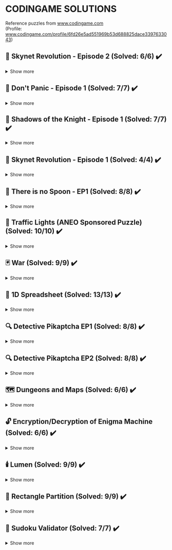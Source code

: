 # CODINGAME SOLUTIONS

Reference puzzles from www.codingame.com  
(Profile: www.codingame.com/profile/6fd26e5ad551969b53d688825dace3397633043)

## :space_invader: Skynet Revolution - Episode 2 (Solved: 6/6) :heavy_check_mark:

<details>
  <summary>Show more</summary>
<br>

Skynet is responding to your intrusion and has activated additional defenses:<br>
- Most of the links have been reinforced: your virus no longer has the possibility to destroy a link between two ordinary nodes, it can now only sever links leading to gateways. If it attempts to cut a link between two ordinary nodes it will be detected and deleted.<br>
- Nodes may now be connected to up to two gateways!<br>
<br>
There are six new tests to pass in this final confrontation.<br>
<br>

__Recap:__<br>
<br>
Your virus has caused a backdoor to open on the Skynet network enabling you to send new instructions in real time.<br>
<br>
You decide to take action by stopping Skynet from communicating on its own internal network.<br>
<br>
Skynet's network is divided into several smaller networks, in each sub-network is a Skynet agent tasked with transferring information by moving from node to node along links and accessing gateways leading to other sub-networks.<br>
<br>
Your mission is to reprogram the virus so it will sever links in such a way that the Skynet Agent is unable to access another sub-network thus preventing information concerning the presence of our virus to reach Skynet's central hub.

### Rules :book:

For each test you are given:<br>
- A map of the network.<br>
- The position of the exit gateways.<br>
- The starting position of the Skynet agent.<br>
<br>

__Note:__ Nodes can only be connected to up to a single gateway.<br>
<br>
Each game turn:<br>
- First off, you sever one of the given links in the network.<br>
- Then the Skynet agent moves from one Node to another accessible Node.<br>

</details>

## :robot: Don't Panic - Episode 1 (Solved: 7/7) :heavy_check_mark:

<details>
  <summary>Show more</summary>
<br>
You need to help Marvin and his clones (or is it the other way round?) reach the exit in order to help them escape the inside of the Infinite Improbability Drive.

### Rules :book:

The drive has a rectangular shape of variable size. It is composed of several floors (0 = lower floor) and each floor has several possible positions that the clones can occupy (0 = leftmost position, width - 1 = rightmost position).<br>
<br>
The goal is to save at least one clone in a limited amount of rounds.<br>
<br>
The details:<br>

- Clones appear from a unique generator at regular intervals, every three game turns. The generator is located on floor 0. Clones exit the generator heading towards the right.<br>
- Clones move one position per turn in a straight line, moving in their current direction.<br>
- A clone is destroyed by a laser if it is goes below position 0 or beyond position width - 1.<br>
- Elevators are scattered throughout the drive and can be used to move from one floor to the one above. When a clone arrives on the location of an elevator, it moves up one floor. Moving up one floor takes one game turn. On the next turn, the clone continues to move in the direction it had before moving upward.<br>
- On each game turn you can either block the leading clone - meaning the one that got out the earliest - or do nothing.<br>
- Once a clone is blocked, you can no longer act on it. The next clone in line takes the role of "leading clone" and can be blocked at a later time.<br>
- When a clone moves towards a blocked clone, it changes direction from left to right or right to left. It also changes direction when getting out of the generator directly on a blocked clone or when going up an elevator onto a blocked clone.<br>
- If a clone is blocked in front of an elevator, the elevator can no longer be used.<br>
- When a clone reaches the location of the exit, it is saved and disappears from the area.<br>

</details>

## :bat: Shadows of the Knight - Episode 1 (Solved: 7/7) :heavy_check_mark:

<details>
  <summary>Show more</summary>
<br>
Batman will look for the hostages on a given building by jumping from one window to another using his grapnel gun. Batman's goal is to jump to the window where the hostages are located in order to disarm the bombs. Unfortunately he has a limited number of jumps before the bombs go off...

### Rules :book:

Before each jump, the heat-signature device will provide Batman with the direction of the bombs based on Batman current position:<br>
<br>
U (Up)<br>
UR (Up-Right)<br>
R (Right)<br>
DR (Down-Right)<br>
D (Down)<br>
DL (Down-Left)<br>
L (Left)<br>
UL (Up-Left)<br>
<br>
Your mission is to program the device so that it indicates the location of the next window Batman should jump to in order to reach the bombs' room as soon as possible.<br>
<br>
Buildings are represented as a rectangular array of windows, the window in the top left corner of the building is at index (0,0).

</details>

## :space_invader: Skynet Revolution - Episode 1 (Solved: 4/4) :heavy_check_mark:

<details>
  <summary>Show more</summary>
<br>
Your virus has caused a backdoor to open on the Skynet network enabling you to send new instructions in real time.<br>
<br>
You decide to take action by stopping Skynet from communicating on its own internal network.<br>
<br>
Skynet's network is divided into several smaller networks, in each sub-network is a Skynet agent tasked with transferring information by moving from node to node along links and accessing gateways leading to other sub-networks.<br>
<br>
Your mission is to reprogram the virus so it will sever links in such a way that the Skynet Agent is unable to access another sub-network thus preventing information concerning the presence of our virus to reach Skynet's central hub.

### Rules :book:

For each test you are given:<br>
- A map of the network.<br>
- The position of the exit gateways.<br>
- The starting position of the Skynet agent.<br>
<br>

__Note:__ Nodes can only be connected to up to a single gateway.<br>
<br>
Each game turn:<br>
- First off, you sever one of the given links in the network.<br>
- Then the Skynet agent moves from one Node to another accessible Node.<br>

</details>

## :spoon: There is no Spoon - EP1 (Solved: 8/8) :heavy_check_mark:

<details>
  <summary>Show more</summary>
<br>
The game is played on a rectangular grid with a given size. Some cells contain power nodes. The rest of the cells are empty.<br>
<br>
The goal is to find, when they exist, the horizontal and vertical neighbors of each node.

### Rules :book:

To do this, you must find each (x1,y1) coordinates containing a node, and display the (x2,y2) coordinates of the next node to the right, and the (x3,y3) coordinates of the next node to the bottom within the grid.<br>
<br>
If a neighbor does not exist, you must output the coordinates -1 -1 instead of (x2,y2) and/or (x3,y3).<br>
<br>
You lose if:<br>
- You give an incorrect neighbor for a node.<br>
- You give the neighbors for an empty cell.<br>
- You compute the same node twice.<br>
- You forget to compute the neighbors of a node.

</details>

## :vertical_traffic_light: Traffic Lights (ANEO Sponsored Puzzle) (Solved: 10/10) :heavy_check_mark:

<details>
  <summary>Show more</summary>
<br>
You enter a section of road and you plan to rest entirely on your cruise control to cross the area without having to stop or slow down.<br>
<br>
The goal is to find the maximum speed (off speeding) that will allow you to cross all the traffic lights to green.<br>
<br>
Warning: You can not cross a traffic light the second it turns red!<br>
<br>
Your vehicle enters the zone directly at the speed programmed on the cruise control which ensures that it does not change anymore.

### Rules :book:

You are given the following:<br>
- An integer speed for the maximum speed allowed on the portion of the road (in km/h).<br>
- An integer lightCount for the number of traffic lights on the road.<br>
- lightCount next lines:<br>
  - An integer distance representing the distance of the traffic light from the starting point (in meters).<br> 
  - An integer duration representing the duration of the traffic light on each color.<br>
A traffic light alternates a period of duration seconds in green and then duration seconds in red.<br>
All traffic lights turn green at the same time as you enter the area.<br>

</details>

## :black_joker: War (Solved: 9/9) :heavy_check_mark:

<details>
  <summary>Show more</summary>
<br>

Let's go back to basics with this simple card game: war!<br>
<br>
Your goal is to write a program which finds out which player is the winner for a given card distribution of the "war" game.

### Rules :book:

War is a card game played between two players. Each player gets a variable number of cards of the beginning of the game: that's the player's deck. Cards are placed face down on top of each deck.<br>
<br>

__Step 1 : Fight__<br>
At each game round, in unison, each player reveals the top card of their deck – this is a "battle" – and the player with the higher card takes both the cards played and moves them to the bottom of their stack. The cards are ordered by value as follows, from weakest to strongest:<br>
2, 3, 4, 5, 6, 7, 8, 9, 10, J, Q, K, A.<br>
<br>

__Step 2: War__<br>
If the two cards played are of equal value, then there is a "war". First, both players place the three next cards of their pile face down. Then they go back to step 1 to decide who is going to win the war (several "wars" can be chained). As soon as a player wins a "war", the winner adds all the cards from the "war" to their deck.<br>
<br>
Special cases:<br>

- If a player runs out of cards during a "war" (when giving up the three cards or when doing the battle), then the game ends and both players are placed equally first.<br>
The test cases provided in this puzzle are built in such a way that a game always ends (you do not have to deal with infinite games).<br>
Each card is represented by its value followed by its suit: D, H, C, S. For example: 4H, 8C, AS.<br>
- When a player wins a battle, they put back the cards at the bottom of their deck in a precise order. First the cards from the first player, then the one from the second player (for a "war", all the cards from the first player then all the cards from the second player).<br>
<br>
For example, if the card distribution is the following:<br>
Player 1 : 10D 9S 8D KH 7D 5H 6S<br>
Player 2 : 10H 7H 5C QC 2C 4H 6D<br>
Then after one game turn, it will be:<br>
Player 1 : 5H 6S 10D 9S 8D KH 7D 10H 7H 5C QC 2C<br>
Player 2 : 4H 6D

</details>

## :page_with_curl: 1D Spreadsheet (Solved: 13/13) :heavy_check_mark:

<details>
  <summary>Show more</summary>
<br>
You are given a 1-dimensional spreadsheet. You are to resolve the formulae and give the value of all its cells.<br>
<br>
Each input cell's content is provided as an operation with two operands arg1 and arg2.

### Rules :book:

There are 4 types of operations:<br>
__VALUE__ arg1 arg2: The cell's value is arg1, (arg2 is not used and will be "_" to aid parsing).<br> 
__ADD__ arg1 arg2: The cell's value is arg1 + arg2.<br>
__SUB__ arg1 arg2: The cell's value is arg1 - arg2.<br>
__MULT__ arg1 arg2: The cell's value is arg1 × arg2.<br>
<br>
Arguments can be of two types:<br>
• __Reference__ $ref: If an argument starts with a dollar sign, it is a interpreted as a reference and its value is equal to the value of the cell by that number ref, 0-indexed.  
For example, "$0" will have the value of the result of the first cell.  
Note that a cell can reference a cell after itself!  
  
• __Value__ val: If an argument is a pure number, its value is val.  
For example: "3" will have the value 3.  
  
There won't be any cyclic references: a cell that reference itself or a cell that references it, directly or indirectly.

</details>

## :mag: Detective Pikaptcha EP1 (Solved: 8/8) :heavy_check_mark:

<details>
  <summary>Show more</summary>
<br>
Detective Pikaptcha is investigating a disturbance in the spacetime continuum. It seems a powerful pokébot is being used to warp space around our hero to keep him trapped. Help him map his surroundings in order to escape and uncover the culprit!<br>
<br>
Your objective is to write a program that will compute, for each cell of a grid, the number of adjacent passages.

### Rules :book:

You're given a grid filled with 0 and #, where 0 represents a passage, and # represents a wall: an impassable cell.<br>
<br>
We're considering the 4-adjacency, meaning a cell has a maximum of 4 adjacent cells (a diagonal cell is not adjacent).<br>
<br>
You must analyze the given grid and return it with a small transformation: for each empty cell, instead of a 0, you must return the number of its adjacent passable cells. For each impassable cell, you change nothing: you still return #.

</details>

## :mag: Detective Pikaptcha EP2 (Solved: 8/8) :heavy_check_mark:

<details>
  <summary>Show more</summary>
<br>
Thanks to your help, Detective Pikaptcha was able to get a sense of where he was trapped: a space-warp maze! Pikaptcha knows well that a space-warp maze has no visible exit; he must find his own way.<br>
<br>
“Time to test a good old trick and see what happens: follow a wall and keep a count for each cell of how many times I stepped into it.”<br>
<br>
Your objective is to write a program that will compute, for each cell of a maze, the number of times Pikaptcha will step into the cell by following a wall until he reaches his original location.<br>

### Rules :book:

The maze is given to you as a grid filled with 0s and #s, where 0 represents a passage, and # represents a wall: an impassable cell.<br>
The initial position and direction of Pikaptcha is given to you in the grid as a special character:<br>
__>__: facing right<br>
__v__: facing down<br>
__<__: facing left<br>
__^__: facing up<br>
An additional character indicates which wall Pikaptcha must follow:<br>
__R__ for the wall on his right<br>
__L__ for the wall on his left<br>
We’re considering the 4-adjacency, meaning a cell has a maximum of 4 adjacent cells (a diagonal cell is not adjacent).<br>
<br>
You must analyze the given maze and return it with a small transformation: for each empty cell, instead of a 0, you must return the number of times Pikaptcha stepped into that cell while striding along the maze, following a wall. For each impassable cell, you change nothing: you still return #.

</details>

## :world_map: Dungeons and Maps (Solved: 6/6) :heavy_check_mark:

<details>
  <summary>Show more</summary>
<br>
You are given N maps for a dungeon. Each map may contain a path to a treasure T, from starting position. Determine the index of the map which holds the shortest path from the starting position to T, but be careful a map may lead you to a TRAP.

### Rules :book:

A path is marked on the map with ^, v, <, > symbols, each corresponding to UP, DOWN, LEFT, RIGHT directions respectively, i.e. each symbol shows you the next cell to move on.<br>
<br>
A valid path must start from [ startRow; startCol ] and end on T.<br>
<br>
The path length is the count of direction symbols plus 1, for the T cell.

</details>

## :unlock: Encryption/Decryption of Enigma Machine (Solved: 6/6) :heavy_check_mark:

<details>
  <summary>Show more</summary>
<br>
During World War II, the Germans were using an encryption code called Enigma – which was basically an encryption machine that encrypted messages for transmission. The Enigma code went many years unbroken.

### Rules :book:

Here's How the basic machine works:<br>
<br>
First Caesar shift is applied using an incrementing number:<br>
If String is AAA and starting number is 4 then output will be EFG.<br>
A + 4 = E<br>
A + 4 + 1 = F<br>
A + 4 + 1 + 1 = G<br>
<br>
Now map EFG to first ROTOR such as:<br>
ABCDEFGHIJKLMNOPQRSTUVWXYZ<br>
BDFHJLCPRTXVZNYEIWGAKMUSQO<br>
So EFG becomes JLC. Then it is passed through 2 more rotors to get the final value.<br>
<br>
If the second ROTOR is AJDKSIRUXBLHWTMCQGZNPYFVOE, we apply the substitution step again thus:<br>
ABCDEFGHIJKLMNOPQRSTUVWXYZ<br>
AJDKSIRUXBLHWTMCQGZNPYFVOE<br>
So JLC becomes BHD.<br>
<br>
If the third ROTOR is EKMFLGDQVZNTOWYHXUSPAIBRCJ, then the final substitution is:<br>
ABCDEFGHIJKLMNOPQRSTUVWXYZ<br>
EKMFLGDQVZNTOWYHXUSPAIBRCJ<br>
So BHD becomes KQF.<br>
<br>
Final output is sent via Radio Transmitter.<br>

</details>

## :candle: Lumen (Solved: 9/9) :heavy_check_mark:

<details>
  <summary>Show more</summary>
<br>

THEY put you in a square shape room, with N meters on each side.<br>
THEY want to know everything about you.<br>
THEY are observing you.<br>
THEY placed some candles in the room.<br>

### Rules :book:

Every candle makes L "light" in the spot they are, and every spot in square shape gets one less "light" as the next ones. If a spot is touched by two candles, it will have the larger "light" it can have. Every spot has the base light of 0.<br>
<br>
You can hide only, if you find a dark spot which has 0 "light". How many dark spots you have?<br>
<br>
You will receive a map of the room, with the empty places (X) and Candles (C) in N rows, each character separated by a space.<br>
<br>
Example for the light spread N = 5, L = 3:<br>
<br>
X X X X X<br>
X C X X X<br>
X X X X X<br>
X X X X X<br>
X X X X X<br>
<br>
2 2 2 1 0<br>
2 3 2 1 0<br>
2 2 2 1 0<br>
1 1 1 1 0<br>
0 0 0 0 0<br>

</details>

## :diamond_shape_with_a_dot_inside: Rectangle Partition (Solved: 9/9) :heavy_check_mark:

<details>
  <summary>Show more</summary>
<br>
Calculate the number of squares in a partitioned rectangle.

### Rules :book:

There is a rectangle of given width w and height h.<br>
<br>
On the width side, you are given a list of measurements.<br>
On the height side, you are given another list of measurements.<br>
<br>
Draw perpendicular lines from the measurements to partition the rectangle into smaller rectangles.<br>
<br>
In all sub-rectangles (include the combinations of smaller rectangles), how many of them are squares?

</details>

## :1234: Sudoku Validator (Solved: 7/7) :heavy_check_mark:

<details>
  <summary>Show more</summary>
<br>
Check if a given Sudoku was correctly filled or not.<br>

### Rules :book:

A sudoku grid consists of 9×9 = 81 cells split in 9 sub-grids of 3×3 = 9 cells.<br>
For the grid to be correct, each row must contain one occurrence of each digit (1 to 9), each column must contain one occurrence of each digit (1 to 9) and each sub-grid must contain one occurrence of each digit (1 to 9).<br>
<br>
You shall answer true if the grid is correct or false if it is not.<br>

</details>